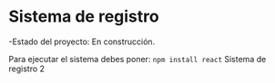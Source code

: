 <h1> Sistema de registro </h1>

-Estado del proyecto: En construcción.

Para ejecutar el sistema debes poner:
```npm install react```
Sistema de registro 2
